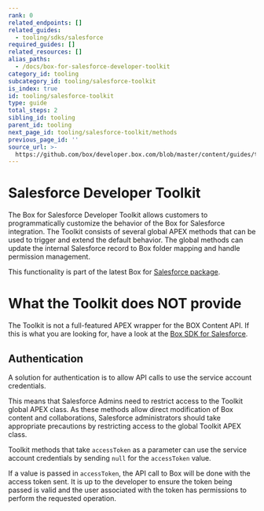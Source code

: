 ```yaml
---
rank: 0
related_endpoints: []
related_guides:
  - tooling/sdks/salesforce
required_guides: []
related_resources: []
alias_paths:
  - /docs/box-for-salesforce-developer-toolkit
category_id: tooling
subcategory_id: tooling/salesforce-toolkit
is_index: true
id: tooling/salesforce-toolkit
type: guide
total_steps: 2
sibling_id: tooling
parent_id: tooling
next_page_id: tooling/salesforce-toolkit/methods
previous_page_id: ''
source_url: >-
  https://github.com/box/developer.box.com/blob/master/content/guides/tooling/salesforce-toolkit/index.md
---
```


# Salesforce Developer Toolkit

The Box for Salesforce Developer Toolkit allows customers to programmatically
customize the behavior of the Box for Salesforce integration. The Toolkit
consists of several global APEX methods that can be used to trigger and extend
the default behavior. The global methods can update the internal Salesforce
record to Box folder mapping and handle permission management.

<Message type='notice'>

This functionality is part of the latest Box for
[Salesforce package][sf-package].

</Message>

<Message type='warning'>

# What the Toolkit does NOT provide

The Toolkit is not a full-featured APEX wrapper for the BOX Content API. If
this is what you are looking for, have a look at the
[Box SDK for Salesforce][sf-sdk].

</Message>

## Authentication

A solution for authentication is to allow API calls to use the service
account credentials.

This means that Salesforce Admins need to restrict access to the Toolkit global
APEX class. As these methods allow direct modification of Box content and
collaborations, Salesforce administrators should take appropriate precautions
by restricting access to the global Toolkit APEX class.

Toolkit methods that take `accessToken` as a parameter can use the service
account credentials by sending `null` for the `accessToken` value.

If a value is passed in `accessToken`, the API call to Box will be done with
the access token sent. It is up to the developer to ensure the token being
passed is valid and the user associated with the token has permissions to
perform the requested operation.

[sf-package]: https://community.box.com/t5/For-Admins/Box-For-Salesforce-Installation/ta-p/180
[sf-sdk]: https://github.com/box/box-salesforce-sdk
